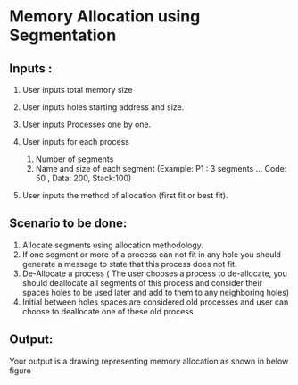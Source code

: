 # Memory Allocation using Segmentation 

## Inputs :
1. User inputs total memory size

2. User inputs holes  starting address and size.

3. User inputs Processes one by one.

4. User inputs for each process

    1. Number of segments 
    2. Name and size of each segment (Example: P1 : 3 segments ... Code: 50 , Data: 200, Stack:100)

5. User inputs the method of allocation (first fit or best fit). 


## Scenario to be done:
1. Allocate segments using allocation methodology.
2. If one segment or more of a process can not fit in any hole you should generate a message to state that this process does not fit.
3. De-Allocate a process ( The user chooses a process to de-allocate, you should deallocate all segments of this process and consider their spaces holes to be used later and add to them to any neighboring holes)
4. Initial between holes spaces are considered old processes and user can choose to deallocate one of these old process

## Output:
Your output is a drawing representing memory allocation as shown in below figure 
